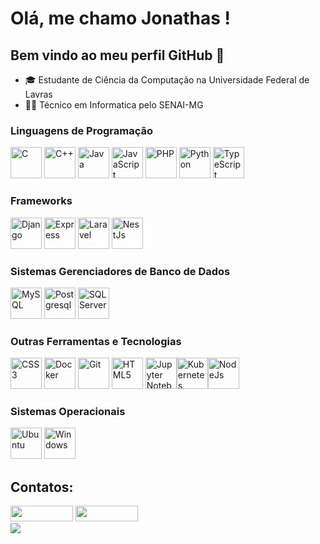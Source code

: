 
# Olá, me chamo Jonathas ! 
## Bem vindo ao meu perfil GitHub 👋

- 🎓 Estudante de Ciência da Computação na Universidade Federal de Lavras 
- 👨‍💻 Técnico em Informatica pelo SENAI-MG

### Linguagens de Programação

<img src="https://cdn.jsdelivr.net/gh/devicons/devicon/icons/c/c-original.svg" width="50" height="50" title="C"/> <img src="https://cdn.jsdelivr.net/gh/devicons/devicon/icons/cplusplus/cplusplus-original.svg" width="50" height="50" title="C++"/> <img src="https://cdn.jsdelivr.net/gh/devicons/devicon/icons/java/java-original.svg" width="50 " height="50" title="Java"/> <img src="https://cdn.jsdelivr.net/gh/devicons/devicon/icons/javascript/javascript-original.svg" width="50" height="50" title="JavaScript"/> <img src="https://cdn.jsdelivr.net/gh/devicons/devicon/icons/php/php-original.svg" width="50" height="50" title="PHP"/> <img src="https://cdn.jsdelivr.net/gh/devicons/devicon/icons/python/python-original.svg" width="50" height="50" title="Python"/>  <img src="https://cdn.jsdelivr.net/gh/devicons/devicon@latest/icons/typescript/typescript-original.svg" width="50" height="50" title="TypeScript"/>

### Frameworks

<img src="https://cdn.jsdelivr.net/gh/devicons/devicon@latest/icons/django/django-plain.svg"  width="50" height="50" title="Django"/> <img src="https://cdn.jsdelivr.net/gh/devicons/devicon@latest/icons/express/express-original.svg"  width="50" height="50" title="Express"/> <img src="https://cdn.jsdelivr.net/gh/devicons/devicon@latest/icons/laravel/laravel-original.svg"  width="50" height="50" title="Laravel"/> <img src="https://cdn.jsdelivr.net/gh/devicons/devicon@latest/icons/nestjs/nestjs-original.svg" title="NestJs"  width="50" height="50"/>


### Sistemas Gerenciadores de Banco de Dados

<img src="https://cdn.jsdelivr.net/gh/devicons/devicon/icons/mysql/mysql-original.svg" width="50" height="50" title="MySQL"/> <img src="https://cdn.jsdelivr.net/gh/devicons/devicon/icons/postgresql/postgresql-original.svg" width="50" height="50" title="Postgresql"/> <img src="https://cdn.jsdelivr.net/gh/devicons/devicon/icons/microsoftsqlserver/microsoftsqlserver-original.svg" width="50" height="50" title="SQL Server"/>

### Outras Ferramentas e Tecnologias

<img src="https://cdn.jsdelivr.net/gh/devicons/devicon/icons/css3/css3-original.svg" width="50" height="50" title="CSS3"/> <img title="Docker" src="https://cdn.jsdelivr.net/gh/devicons/devicon/icons/docker/docker-original.svg"  width="50" height="50"/> <img title="Git" src="https://cdn.jsdelivr.net/gh/devicons/devicon/icons/git/git-original.svg" width="50" height="50"/> <img title="HTML5" src="https://cdn.jsdelivr.net/gh/devicons/devicon/icons/html5/html5-original.svg" width="50" height="50"/> <img title="Jupyter Notebook" src="https://cdn.jsdelivr.net/gh/devicons/devicon/icons/jupyter/jupyter-original-wordmark.svg" width="50" height="50"/><img title="Kubernetes" src="https://cdn.jsdelivr.net/gh/devicons/devicon/icons/kubernetes/kubernetes-original.svg" width="50" height="50"/><img title="NodeJs" src="https://cdn.jsdelivr.net/gh/devicons/devicon/icons/nodejs/nodejs-original.svg" width="50" height="50"/>
           
### Sistemas Operacionais

<img title="Ubuntu" src="https://cdn.jsdelivr.net/gh/devicons/devicon/icons/ubuntu/ubuntu-original.svg" width="50" height="50"/> <img title="Windows" src="https://cdn.jsdelivr.net/gh/devicons/devicon/icons/windows8/windows8-original.svg" width="50" height="50"/>

## Contatos:

<div>
<a href = "mailto:jonathassousasgs@gmail.com"><img src="https://img.shields.io/badge/Gmail-D14836?style=for-the-badge&logo=gmail&logoColor=white" target="_blank" width="100" height="25"></a>
<a href="https://www.linkedin.com/in/jonathas-sousa-dev" target="_blank"><img src="https://img.shields.io/badge/-LinkedIn-%230077B5?style=for-the-badge&logo=linkedin&logoColor=white" target="_blank" width="100" height="25"></a>   
</div>     


<!--<a href="https://github.com/anuraghazra/github-readme-stats">
    <img align="top" src="https://github-readme-stats.vercel.app/api?username=jonathasluis&show_icons=true&theme=github_dark&bg_color=00000000&include_all_commits=true&count_private=true&rank_icon=github"/>
</a>-->
<a href="https://github.com/anuraghazra/github-readme-stats">
    <img align="center" src="https://github-readme-stats.vercel.app/api/top-langs/?username=jonathasluis&show_icons=true&theme=github_dark&bg_color=00000000&count_private=true&layout=donut-vertical&langs_count=20&hide=blade,css,html,Makefile,ANTLR,Shell,scss,jupyter%20notebook,Smarty,Dockerfile"/>
</a>
